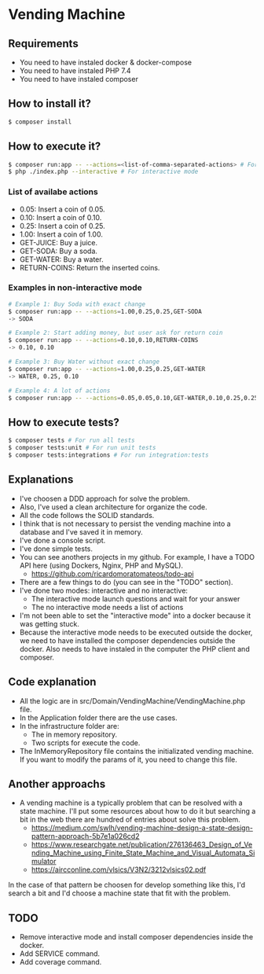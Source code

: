 # Vending Machine

## Requirements
* You need to have instaled docker & docker-compose
* You need to have instaled PHP 7.4
* You need to have instaled composer

## How to install it?
```bash
$ composer install
```
## How to execute it?
```bash
$ composer run:app -- --actions=<list-of-comma-separated-actions> # For non-interactive mode
$ php ./index.php --interactive # For interactive mode
```

### List of availabe actions
* 0.05: Insert a coin of 0.05.
* 0.10: Insert a coin of 0.10.
* 0.25: Insert a coin of 0.25.
* 1.00: Insert a coin of 1.00.
* GET-JUICE: Buy a juice.
* GET-SODA: Buy a soda.
* GET-WATER: Buy a water.
* RETURN-COINS: Return the inserted coins.

### Examples in non-interactive mode
```bash
# Example 1: Buy Soda with exact change
$ composer run:app -- --actions=1.00,0.25,0.25,GET-SODA
-> SODA

# Example 2: Start adding money, but user ask for return coin
$ composer run:app -- --actions=0.10,0.10,RETURN-COINS
-> 0.10, 0.10

# Example 3: Buy Water without exact change
$ composer run:app -- --actions=1.00,0.25,0.25,GET-WATER
-> WATER, 0.25, 0.10

# Example 4: A lot of actions
$ composer run:app -- --actions=0.05,0.05,0.10,GET-WATER,0.10,0.25,0.25,GET-WATER 
```

## How to execute tests?
```bash
$ composer tests # For run all tests
$ composer tests:unit # For run unit tests
$ composer tests:integrations # For run integration:tests
```

## Explanations
* I've choosen a DDD approach for solve the problem.
* Also, I've used a clean architecture for organize the code.
* All the code follows the SOLID standards.
* I think that is not necessary to persist the vending machine into a database and I've saved it in memory.
* I've done a console script.
* I've done simple tests.
* You can see anothers projects in my github. For example, I have a TODO API here (using Dockers, Nginx, PHP and MySQL).
    * https://github.com/ricardomoratomateos/todo-api
* There are a few things to do (you can see in the "TODO" section).
* I've done two modes: interactive and no interactive:
    * The interactive mode launch questions and wait for your answer
    * The no interactive mode needs a list of actions
* I'm not been able to set the "interactive mode" into a docker because it was getting stuck.
* Because the interactive mode needs to be executed outside the docker, we need to have installed the composer dependencies outside the docker. Also needs to have instaled in the computer the PHP client and composer.

## Code explanation
* All the logic are in src/Domain/VendingMachine/VendingMachine.php file.
* In the Application folder there are the use cases.
* In the infrastructure folder are:
    * The in memory repository.
    * Two scripts for execute the code.
* The InMemoryRepository file contains the initializated vending machine. If you want to modify the params of it, you need to change this file.

## Another approachs
* A vending machine is a typically problem that can be resolved with a state machine. I'll put some resources about how to do it but searching a bit in the web there are hundred of entries about solve this problem.
    * https://medium.com/swlh/vending-machine-design-a-state-design-pattern-approach-5b7e1a026cd2
    * https://www.researchgate.net/publication/276136463_Design_of_Vending_Machine_using_Finite_State_Machine_and_Visual_Automata_Simulator
    * https://aircconline.com/vlsics/V3N2/3212vlsics02.pdf

In the case of that pattern be choosen for develop something like this, I'd search a bit and I'd choose a machine state that fit with the problem.

## TODO
* Remove interactive mode and install composer dependencies inside the docker.
* Add SERVICE command.
* Add coverage command.
